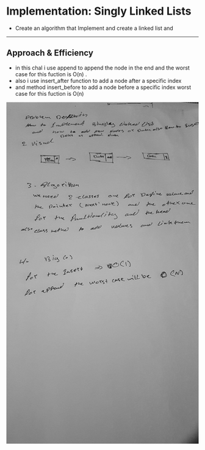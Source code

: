 # Implementation: Singly Linked Lists
- Create an algorithm that Implement and create a linked list and 
___


## Approach & Efficiency
- in this chal i use append to append the node in the end and the worst case for this fuction is O(n) .
- also i use insert_after function to add a node after a specific index
- and  method insert_before to add a node before  a specific index worst case for this fuction is O(n)

![code-one](../assets/ll.jpg)
